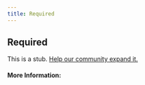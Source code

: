 ```yaml
---
title: Required
---
```


## Required

This is a stub. [Help our community expand it.](https://github.com/freeCodeCamp/guide-articles/tree/master/articles/HTML/Attributes/Required/index.md)

<!-- The article goes here, in GitHub-flavored Markdown. Feel free to add YouTube videos, images, and CodePen/JSBin embeds  -->

#### More Information:
<!-- Please add any articles you think might be helpful to read before writing the article -->


